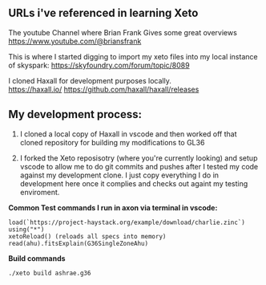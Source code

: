 ## URLs i've referenced in learning Xeto 

The youtube Channel where Brian Frank Gives some great overviews
https://www.youtube.com/@briansfrank

This is where I started digging to import my xeto files into my local instance of skyspark:
https://skyfoundry.com/forum/topic/8089

I cloned Haxall for development purposes locally.  
https://haxall.io/
https://github.com/haxall/haxall/releases

## My development process:
1) I cloned a local copy of Haxall in vscode and then worked off that cloned repository for building my modifications to GL36

2) I forked the Xeto reposisotry (where you're currently looking) and setup vscode to allow me to do git commits and pushes after I tested my code against my development clone.  I just copy everything I do in development here once it complies and checks out againt my testing enviroment.

**Common Test commands I run in axon via terminal in vscode:**
    
    load(`https://project-haystack.org/example/download/charlie.zinc`)
    using("*")
    xetoReload() (reloads all specs into memory)
    read(ahu).fitsExplain(G36SingleZoneAhu)

**Build commands**

    ./xeto build ashrae.g36
